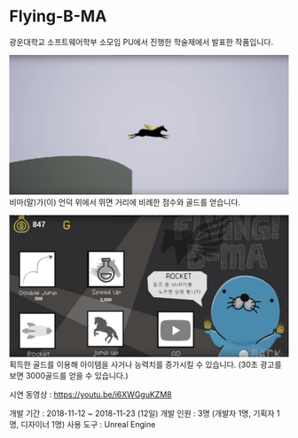 # Flying-B-MA
광운대학교 소프트웨어학부 소모임 PU에서 진행한 학술제에서 발표한 작품입니다.



![날아라 비마 이미지](img1.PNG)
비마(말)가(이) 언덕 위에서 뛰면 거리에 비례한 점수와 골드를 얻습니다.


![상점 이미지](img2.PNG)
획득한 골드를 이용해 아이템을 사거나 능력치를 증가시킬 수 있습니다.  (30초 광고를 보면 3000골드를 얻을 수 있습니다.)


시연 동영상 : https://youtu.be/i6XWGguKZM8


개발 기간 : 2018-11-12 ~ 2018-11-23 (12일)
개발 인원 : 3명 (개발자 1명, 기획자 1명, 디자이너 1명)
사용 도구 : Unreal Engine

